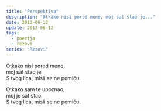 ```yaml
---
title: "Perspektiva"
description: "Otkako nisi pored mene, moj sat stao je..."
date: 2013-06-12
update: 2013-06-12
tags:
  - poezija
  - rezovi
series: "Rezovi"
---
```


Otkako nisi pored mene,  
moj sat stao je.  
S tvog lica, misli se ne pomiču.

Otkako sam te upoznao,  
moj je sat stao.  
S tvog lica, misli se ne pomiču.
